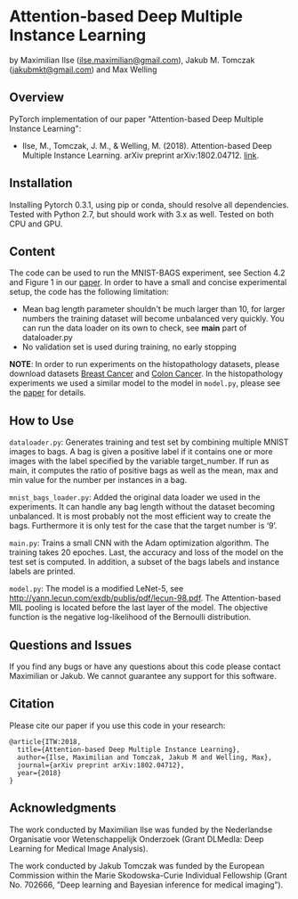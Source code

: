 Attention-based Deep Multiple Instance Learning
================================================

by Maximilian Ilse (<ilse.maximilian@gmail.com>), Jakub M. Tomczak (<jakubmkt@gmail.com>) and Max Welling

Overview
--------

PyTorch implementation of our paper "Attention-based Deep Multiple Instance Learning":
* Ilse, M., Tomczak, J. M., & Welling, M. (2018). Attention-based Deep Multiple Instance Learning. arXiv preprint arXiv:1802.04712. [link](https://arxiv.org/pdf/1802.04712.pdf).


Installation
------------

Installing Pytorch 0.3.1, using pip or conda, should resolve all dependencies.
Tested with Python 2.7, but should work with 3.x as well.
Tested on both CPU and GPU.


Content
--------

The code can be used to run the MNIST-BAGS experiment, see Section 4.2 and Figure 1 in our [paper](https://arxiv.org/pdf/1802.04712.pdf).
In order to have a small and concise experimental setup, the code has the following limitation:
+ Mean bag length parameter shouldn't be much larger than 10, for larger numbers the training dataset will become unbalanced very quickly. You can run the data loader on its own to check, see __main__ part of dataloader.py
+ No validation set is used during training, no early stopping

__NOTE__: In order to run experiments on the histopathology datasets, please download datasets [Breast Cancer](http://bioimage.ucsb.edu/research/bio-segmentation) and [Colon Cancer](https://warwick.ac.uk/fac/sci/dcs/research/tia/data/crchistolabelednucleihe/). In the histopathology experiments we used a similar model to the model in `model.py`, please see the [paper](https://arxiv.org/pdf/1802.04712.pdf) for details.


How to Use
----------
`dataloader.py`: Generates training and test set by combining multiple MNIST images to bags. A bag is given a positive label if it contains one or more images with the label specified by the variable target_number.
If run as main, it computes the ratio of positive bags as well as the mean, max and min value for the number per instances in a bag.

`mnist_bags_loader.py`: Added the original data loader we used in the experiments. It can handle any bag length without the dataset becoming unbalanced. It is most probably not the most efficient way to create the bags. Furthermore it is only test for the case that the target number is ‘9’.

`main.py`: Trains a small CNN with the Adam optimization algorithm.
The training takes 20 epoches. Last, the accuracy and loss of the model on the test set is computed.
In addition, a subset of the bags labels and instance labels are printed.

`model.py`: The model is a modified LeNet-5, see <http://yann.lecun.com/exdb/publis/pdf/lecun-98.pdf>.
The Attention-based MIL pooling is located before the last layer of the model.
The objective function is the negative log-likelihood of the Bernoulli distribution.


Questions and Issues
--------------------

If you find any bugs or have any questions about this code please contact Maximilian or Jakub. We cannot guarantee any support for this software.

Citation
--------------------

Please cite our paper if you use this code in your research:
```
@article{ITW:2018,
  title={Attention-based Deep Multiple Instance Learning},
  author={Ilse, Maximilian and Tomczak, Jakub M and Welling, Max},
  journal={arXiv preprint arXiv:1802.04712},
  year={2018}
}
```

Acknowledgments
--------------------

The work conducted by Maximilian Ilse was funded by the Nederlandse Organisatie voor Wetenschappelijk Onderzoek (Grant DLMedIa: Deep Learning for Medical Image Analysis).

The work conducted by Jakub Tomczak was funded by the European Commission within the Marie Skodowska-Curie Individual Fellowship (Grant No. 702666, ”Deep learning and Bayesian inference for medical imaging”).

